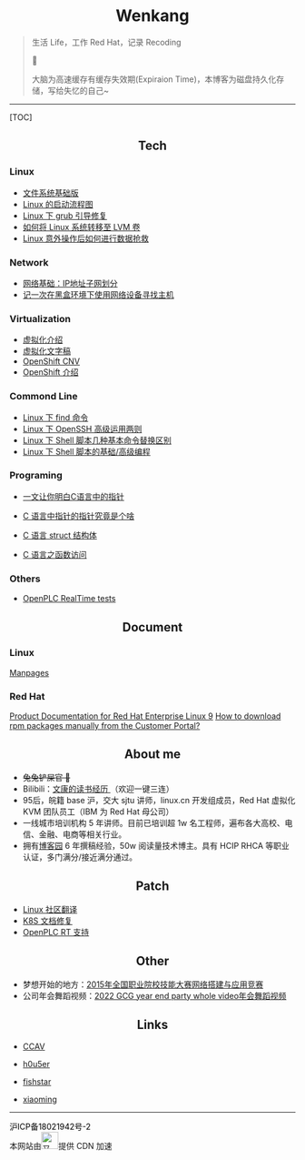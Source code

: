 # <center>Wenkang</center>

> 生活 Life，工作 Red Hat，记录 Recoding 
>
>  🐰
>
> 大脑为高速缓存有缓存失效期(Expiraion Time)，本博客为磁盘持久化存储，写给失忆的自己~

------------

[TOC]

## <center>Tech</center>

### Linux

- [文件系统基础版](https://www.cnblogs.com/itxdm/p/filesystem_base_version.html)
- [Linux 的启动流程图](http://pic.jiwenkang.com/typora/202208281647545.png)
- [Linux 下 grub 引导修复](http://pic.jiwenkang.com/typora/202208221147727.png)
- [如何将 Linux 系统转移至 LVM 卷](https://linux.cn/article-7718-1.html)
- [Linux 意外操作后如何进行数据抢救](https://www.cnblogs.com/itxdm/p/linuxdate_recover.html)

### Network

- [网络基础：IP地址子网划分](https://www.cnblogs.com/itxdm/p/6087727.html)
- [记一次在黑盒环境下使用网络设备寻找主机](https://www.cnblogs.com/itxdm/p/Remember_to_use_a_network_device_to_find_a_host_in_a_black_box_environment.html)

### Virtualization

- [虚拟化介绍](https://www.bilibili.com/video/BV12G411p7JW)
- [虚拟化文字稿](https://cdn.jiwenkang.com/QEMU.html)
- [OpenShift CNV](https://www.bilibili.com/video/BV1cd4y1D7MW)
- [OpenShift 介绍](https://www.bilibili.com/video/BV1TV4y1u7hg/)

### Commond Line

- [Linux 下 find 命令](https://www.cnblogs.com/itxdm/p/5936907.html)
- [Linux 下 OpenSSH 高级运用两则](https://linux.cn/article-7475-1.html)
- [Linux 下 Shell 脚本几种基本命令替换区别](https://www.cnblogs.com/itxdm/p/something_of_shellscirpt.html)
- [Linux 下 Shell 脚本的基础/高级编程](https://cdn.jiwenkang.com/BashShell/index.html)


### Programing

- [一文让你明白C语言中的指针 ](https://www.cnblogs.com/itxdm/p/c_pointer2.html)

- [C 语言中指针的指针究竟是个啥](https://www.cnblogs.com/itxdm/p/c_pointer_of_pointer.html)
- [C 语言 struct 结构体](https://www.cnblogs.com/itxdm/p/C_language_struct_structure.html)

- [C 语言之函数访问 ](https://www.cnblogs.com/itxdm/p/c_visiting_from_function.html)
### Others

- [OpenPLC RealTime tests](https://www.bilibili.com/video/BV1eT411C7qA/)




## <center>Document</center>

### Linux
[Manpages](https://man.cx/)

### Red Hat
[Product Documentation for Red Hat Enterprise Linux 9](https://access.redhat.com/documentation/en-us/red_hat_enterprise_linux/9)
[How to download rpm packages manually from the Customer Portal?](https://access.redhat.com/downloads/content/package-browser)



## <center>About me</center>

- ~~兔兔铲屎官 🐰~~
- Bilibili：[文康的读书经历 ](https://www.bilibili.com/video/BV1iR4y1c7o4)（欢迎一键三连）
- 95后，皖籍 base 沪，交大 sjtu 讲师，linux.cn 开发组成员，Red Hat 虚拟化 KVM 团队员工（IBM 为 Red Hat 母公司）
- 一线城市培训机构 5 年讲师。目前已培训超 1w 名工程师，遍布各大高校、电信、金融、电商等相关行业。
- 拥有[博客园](https://www.cnblogs.com/itxdm) 6 年撰稿经验，50w 阅读量技术博主。具有 HCIP RHCA 等职业认证，多门满分/接近满分通过。



## <center>Patch</center>

- [Linux 社区翻译](https://github.com/LCTT/TranslateProject/pull/4084)
- [K8S 文档修复](https://github.com/heywji/ovn-kubernetes/commit/8c149e5ecbf49d96f2dc95af4d5fdad3f74b18df)
- [OpenPLC RT 支持](https://github.com/thiagoralves/OpenPLC_v3/pull/201)



## <center>Other</center>

- 梦想开始的地方：[2015年全国职业院校技能大赛网络搭建与应用竞赛](guosai/国赛-compressed.pdf)
- 公司年会舞蹈视频：[2022 GCG year end party whole video年会舞蹈视频](http://img.jiwenkang.com/2022%20GCG%20year%20end%20party%20whole%20video%E5%B9%B4%E4%BC%9A%E8%88%9E%E8%B9%88%E8%A7%86%E9%A2%91.mp4)



## <center>Links</center>

- [CCAV](https://ccav.me/)

- [h0u5er](https://www.h0u5er.com/)

- [fishstar](https://www.ssout.top/)

- [xiaoming](https://www.gaoxinming.com/)

- - ------

<div>
        <a class="banquan" style="color:#000; text-decoration:none;" href="https://beian.miit.gov.cn/#/Integrated/index" target="_blank">沪ICP备18021942号-2</a>
        <div class="footer-support"><span>本网站由</span><a class="footer-support-logo" href="https://www.upyun.com/?utm_source=lianmeng&amp;utm_medium=referral" target="blank" title="又拍云"><img height="30" src="https://cdn.yunyoujun.cn/img/logo/upyun-logo.png" alt="又拍云"></a><span>提供 CDN 加速</span></div>